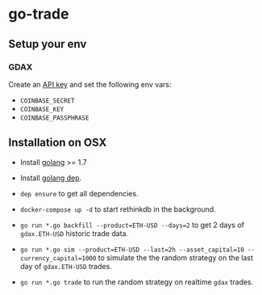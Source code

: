 # go-trade

## Setup your env

### GDAX

Create an [API key](https://www.gdax.com/settings/api) and set the following env vars:

  * `COINBASE_SECRET`
  * `COINBASE_KEY`
  * `COINBASE_PASSPHRASE`

## Installation on OSX

* Install [golang](https://golang.org/doc/install) >= 1.7
* Install [golang dep](https://github.com/golang/dep).

* `dep ensure` to get all dependencies.
* `docker-compose up -d` to start rethinkdb in the background.
* `go run *.go backfill --product=ETH-USD --days=2` to get 2 days of `gdax.ETH-USD` historic trade data.
* `go run *.go sim --product=ETH-USD --last=2h --asset_capital=10 --currency_capital=1000` to simulate the the random strategy on the last day of `gdax.ETH-USD` trades.
* `go run *.go trade` to run the random strategy on realtime `gdax` trades.
